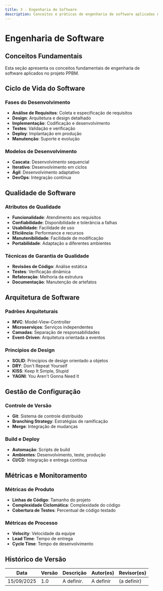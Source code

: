 ```yaml
---
title: 3 - Engenharia de Software
description: Conceitos e práticas de engenharia de software aplicadas no projeto PPBM.
---
```


# Engenharia de Software

## Conceitos Fundamentais

Esta seção apresenta os conceitos fundamentais de engenharia de software aplicados no projeto PPBM.

## Ciclo de Vida do Software

### Fases do Desenvolvimento
- **Análise de Requisitos**: Coleta e especificação de requisitos
- **Design**: Arquitetura e design detalhado
- **Implementação**: Codificação e desenvolvimento
- **Testes**: Validação e verificação
- **Deploy**: Implantação em produção
- **Manutenção**: Suporte e evolução

### Modelos de Desenvolvimento
- **Cascata**: Desenvolvimento sequencial
- **Iterativo**: Desenvolvimento em ciclos
- **Ágil**: Desenvolvimento adaptativo
- **DevOps**: Integração contínua

## Qualidade de Software

### Atributos de Qualidade
- **Funcionalidade**: Atendimento aos requisitos
- **Confiabilidade**: Disponibilidade e tolerância a falhas
- **Usabilidade**: Facilidade de uso
- **Eficiência**: Performance e recursos
- **Manutenibilidade**: Facilidade de modificação
- **Portabilidade**: Adaptação a diferentes ambientes

### Técnicas de Garantia de Qualidade
- **Revisões de Código**: Análise estática
- **Testes**: Verificação dinâmica
- **Refatoração**: Melhoria da estrutura
- **Documentação**: Manutenção de artefatos

## Arquitetura de Software

### Padrões Arquiteturais
- **MVC**: Model-View-Controller
- **Microserviços**: Serviços independentes
- **Camadas**: Separação de responsabilidades
- **Event-Driven**: Arquitetura orientada a eventos

### Princípios de Design
- **SOLID**: Princípios de design orientado a objetos
- **DRY**: Don't Repeat Yourself
- **KISS**: Keep It Simple, Stupid
- **YAGNI**: You Aren't Gonna Need It

## Gestão de Configuração

### Controle de Versão
- **Git**: Sistema de controle distribuído
- **Branching Strategy**: Estratégias de ramificação
- **Merge**: Integração de mudanças

### Build e Deploy
- **Automação**: Scripts de build
- **Ambientes**: Desenvolvimento, teste, produção
- **CI/CD**: Integração e entrega contínua

## Métricas e Monitoramento

### Métricas de Produto
- **Linhas de Código**: Tamanho do projeto
- **Complexidade Ciclomática**: Complexidade do código
- **Cobertura de Testes**: Percentual de código testado

### Métricas de Processo
- **Velocity**: Velocidade da equipe
- **Lead Time**: Tempo de entrega
- **Cycle Time**: Tempo de desenvolvimento

## Histórico de Versão

| Data | Versão | Descrição | Autor(es) | Revisor(es) |
|------|--------|-----------|-----------|-------------|
| 15/09/2025 | 1.0 | A definir. | A definir | (a definir) |